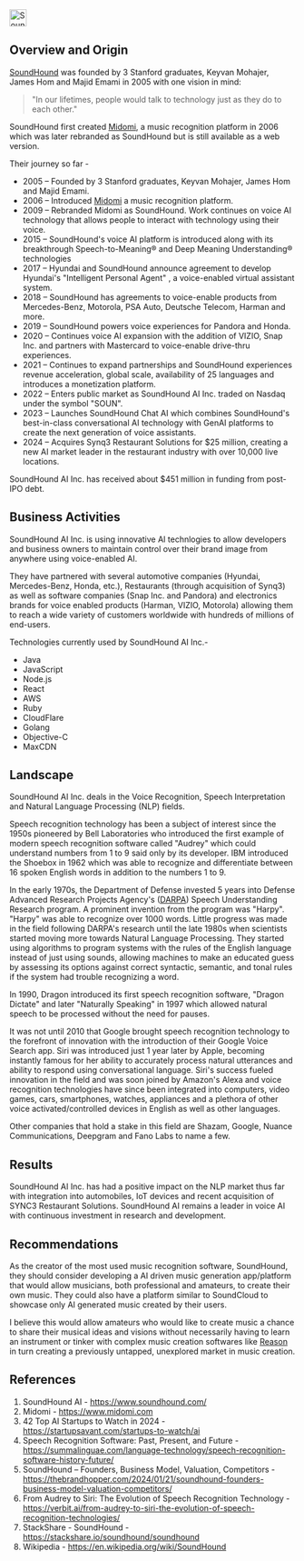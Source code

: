
<img src="https://www.soundhound.com/wp-content/uploads/2023/09/soundhound_ai_logo_BLACK3-01.svg" height="30" alt="SoundHound Logo"/>

## Overview and Origin

[SoundHound](https://www.soundhound.com/) was founded by 3 Stanford graduates, Keyvan Mohajer, James Hom and Majid Emami in 2005 with one vision in mind:

>"In our lifetimes, people would talk to technology just as they do to each other."

SoundHound first created [Midomi](https://www.midomi.com), a music recognition platform in 2006 which was later rebranded as SoundHound but is still available as a web version. 

Their journey so far - 
- 2005 &ndash; Founded by 3 Stanford graduates, Keyvan Mohajer, James Hom and Majid Emami.
- 2006 &ndash; Introduced [Midomi](https://www.midomi.com) a music recognition platform.
- 2009 &ndash; Rebranded Midomi as SoundHound. Work continues on voice AI technology that allows people to interact with technology using their voice.
- 2015 &ndash; SoundHound's voice AI platform is introduced along with its breakthrough Speech-to-Meaning&#174; and Deep Meaning Understanding&#174; technologies
- 2017 &ndash; Hyundai and SoundHound announce agreement to develop Hyundai's "Intelligent Personal Agent" , a voice-enabled virtual assistant system.
- 2018 &ndash; SoundHound has agreements to voice-enable products from Mercedes-Benz, Motorola, PSA Auto, Deutsche Telecom, Harman and more.
- 2019 &ndash; SoundHound powers voice experiences for Pandora and Honda.
- 2020 &ndash; Continues voice AI expansion with the addition of VIZIO, Snap Inc. and partners with Mastercard to voice-enable drive-thru experiences.
- 2021 &ndash; Continues to expand partnerships and SoundHound experiences revenue acceleration, global scale, availability of 25 languages and introduces a monetization platform.
- 2022 &ndash; Enters public market as SoundHound AI Inc. traded on Nasdaq under the symbol "SOUN".
- 2023 &ndash; Launches SoundHound Chat AI which combines SoundHound's best-in-class conversational AI technology with GenAI platforms to create the next generation of voice assistants.
- 2024 &ndash; Acquires Synq3 Restaurant Solutions for $25 million, creating a new AI market leader in the restaurant industry with over 10,000 live locations.

SoundHound AI Inc. has received about $451 million in funding from post-IPO debt.

## Business Activities

SoundHound AI Inc. is using innovative AI technlogies to allow developers and business owners to maintain control over their brand image from anywhere using voice-enabled AI.

They have partnered with several automotive companies (Hyundai, Mercedes-Benz, Honda, etc.), Restaurants (through acquisition of Synq3) as well as software companies (Snap Inc. and Pandora) and electronics brands for voice enabled products (Harman, VIZIO, Motorola) allowing them to reach a wide variety of customers worldwide with hundreds of millions of end-users.

Technologies currently used by SoundHound AI Inc.-
- Java
- JavaScript
- Node.js
- React
- AWS
- Ruby
- CloudFlare
- Golang
- Objective-C
- MaxCDN

## Landscape

SoundHound AI Inc. deals in the Voice Recognition, Speech Interpretation and Natural Language Processing (NLP) fields.

Speech recognition technology has been a subject of interest since the 1950s pioneered by Bell Laboratories who introduced the first example of modern speech recognition software called "Audrey" which could understand numbers from 1 to 9 said only by its developer. IBM introduced the Shoebox in 1962 which was able to recognize and differentiate between 16 spoken English words in addition to the numbers 1 to 9. 

In the early 1970s, the Department of Defense invested 5 years into Defense Advanced Research Projects Agency's ([DARPA](https://www.darpa.mil/)) Speech Understanding Research program. A prominent invention from the program was "Harpy". "Harpy" was able to recognize over 1000 words. Little progress was made in the field following DARPA's research until the late 1980s when scientists started moving more towards Natural Language Processing. They started using algorithms to program systems with the rules of the English language instead of just using sounds, allowing machines to make an educated guess by assessing its options against correct syntactic, semantic, and tonal rules if the system had trouble recognizing a word. 

In 1990, Dragon introduced its first speech recognition software, "Dragon Dictate" and later "Naturally Speaking" in 1997 which allowed natural speech to be processed without the need for pauses.

It was not until 2010 that Google brought speech recognition technology to the forefront of innovation with the introduction of their Google Voice Search app. Siri was introduced just 1 year later by Apple, becoming instantly famous for her ability to accurately process natural utterances and ability to respond using conversational language. Siri's success fueled innovation in the field and was soon joined by Amazon's Alexa and voice recognition technologies have since been integrated into computers, video games, cars, smartphones, watches, appliances and a plethora of other voice activated/controlled devices in English as well as other languages.

Other companies that hold a stake in this field are Shazam, Google, Nuance Communications, Deepgram and Fano Labs to name a few.

## Results

SoundHound AI Inc. has had a positive impact on the NLP market thus far with integration into automobiles, IoT devices and recent acquisition of SYNC3 Restaurant Solutions. SoundHound AI remains a leader in voice AI with continuous investment in research and development.

## Recommendations

As the creator of the most used music recognition software, SoundHound, they should consider developing a AI driven music generation app/platform that would allow musicians, both professional and amateurs, to create their own music. They could also have a platform similar to SoundCloud to showcase only AI generated music created by their users.

I believe this would allow amateurs who would like to create music a chance to share their musical ideas and visions without necessarily having to learn an instrument or tinker with complex music creation softwares like [Reason](https://www.reasonstudios.com/) in turn creating a previously untapped, unexplored market in music creation.

## References
1. SoundHound AI - https://www.soundhound.com/ <br>
2. Midomi - https://www.midomi.com <br>
3. 42 Top AI Startups to Watch in 2024 - https://startupsavant.com/startups-to-watch/ai <br>
4. Speech Recognition Software: Past, Present, and Future - https://summalinguae.com/language-technology/speech-recognition-software-history-future/ <br>
5. SoundHound – Founders, Business Model, Valuation, Competitors - https://thebrandhopper.com/2024/01/21/soundhound-founders-business-model-valuation-competitors/ <br>
6. From Audrey to Siri: The Evolution of Speech Recognition Technology - https://verbit.ai/from-audrey-to-siri-the-evolution-of-speech-recognition-technologies/ <br>
7. StackShare - SoundHound - https://stackshare.io/soundhound/soundhound <br>
8. Wikipedia - https://en.wikipedia.org/wiki/SoundHound <br>
